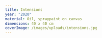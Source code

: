 ```yaml
---
title: Intensions
year: "2020"
material: Oil, spraypaint on canvas
dimensions: 40 x 40 cm
coverImage: /images/uploads/intensions.jpg
---
```

